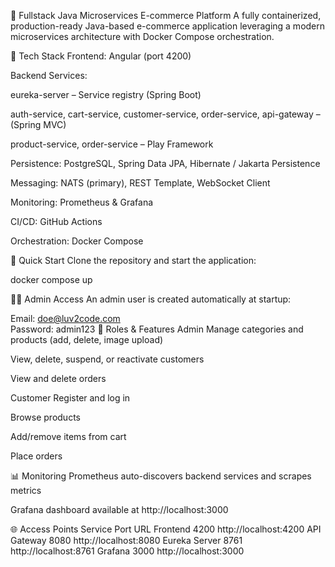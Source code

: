 🛒 Fullstack Java Microservices E-commerce Platform
A fully containerized, production-ready Java-based e-commerce application leveraging a modern microservices architecture with Docker Compose orchestration.

🧰 Tech Stack
Frontend: Angular (port 4200)

Backend Services:

eureka-server – Service registry (Spring Boot)

auth-service, cart-service, customer-service, order-service, api-gateway – (Spring MVC)

product-service, order-service – Play Framework

Persistence: PostgreSQL, Spring Data JPA, Hibernate / Jakarta Persistence

Messaging: NATS (primary), REST Template, WebSocket Client

Monitoring: Prometheus & Grafana

CI/CD: GitHub Actions

Orchestration: Docker Compose

🚀 Quick Start
Clone the repository and start the application:

docker compose up


🧑‍💼 Admin Access
An admin user is created automatically at startup:

Email:    doe@luv2code.com  
Password: admin123
🔐 Roles & Features
Admin
Manage categories and products (add, delete, image upload)

View, delete, suspend, or reactivate customers

View and delete orders

Customer
Register and log in

Browse products

Add/remove items from cart

Place orders

📊 Monitoring
Prometheus auto-discovers backend services and scrapes metrics

Grafana dashboard available at http://localhost:3000

🌐 Access Points
Service	Port	URL
Frontend	4200	http://localhost:4200
API Gateway	8080	http://localhost:8080
Eureka Server	8761	http://localhost:8761
Grafana	3000	http://localhost:3000
